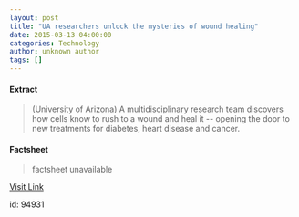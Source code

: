 ```yaml
---
layout: post
title: "UA researchers unlock the mysteries of wound healing"
date: 2015-03-13 04:00:00
categories: Technology
author: unknown author
tags: []
---
```



#### Extract
>(University of Arizona) A multidisciplinary research team discovers how cells know to rush to a wound and heal it -- opening the door to new treatments for diabetes, heart disease and cancer.

#### Factsheet
>factsheet unavailable

[Visit Link](http://www.eurekalert.org/pub_releases/2015-03/uoa-uru031315.php)

id:   94931

